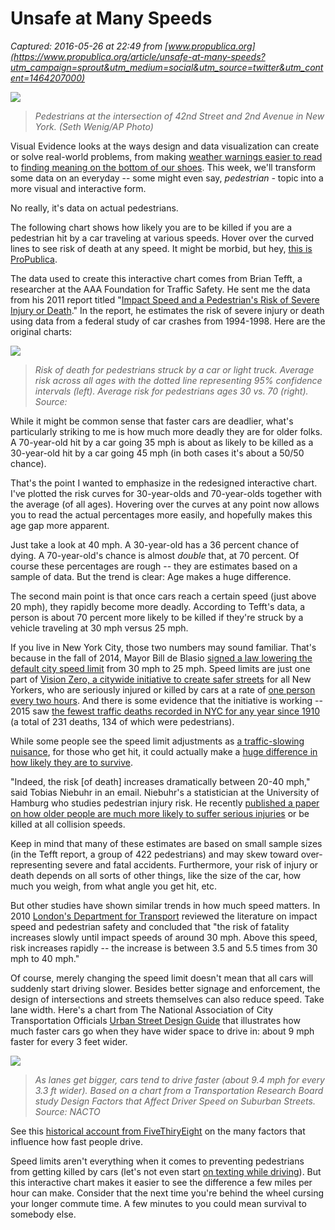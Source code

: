 # Unsafe at Many Speeds

_Captured: 2016-05-26 at 22:49 from [www.propublica.org](https://www.propublica.org/article/unsafe-at-many-speeds?utm_campaign=sprout&utm_medium=social&utm_source=twitter&utm_content=1464207000)_

![](https://www.propublica.org/images/ngen/gypsy_big_image/20160525-pedestrian-collisions-630x420.jpg)

> _Pedestrians at the intersection of 42nd Street and 2nd Avenue in New York. (Seth Wenig/AP Photo)_

Visual Evidence looks at the ways design and data visualization can create or solve real-world problems, from making [weather warnings easier to read](https://www.propublica.org/article/how-typography-can-save-your-life) to [finding meaning on the bottom of our shoes](https://www.propublica.org/article/wear-patterns-how-whats-missing-can-help-us-see-data-better). This week, we'll transform some data on an everyday -- some might even say, _pedestrian -_ topic into a more visual and interactive form.

No really, it's data on actual pedestrians.

The following chart shows how likely you are to be killed if you are a pedestrian hit by a car traveling at various speeds. Hover over the curved lines to see risk of death at any speed. It might be morbid, but hey, [this is ProPublica](https://twitter.com/rcaddy27/status/13361570826).

The data used to create this interactive chart comes from Brian Tefft, a researcher at the AAA Foundation for Traffic Safety. He sent me the data from his 2011 report titled "[Impact Speed and a Pedestrian's Risk of Severe Injury or Death](https://www.aaafoundation.org/sites/default/files/2011PedestrianRiskVsSpeed.pdf)." In the report, he estimates the risk of severe injury or death using data from a federal study of car crashes from 1994-1998\. Here are the original charts:

![](https://www.propublica.org/images/ngen/gypsy_image_630/20160525-reportImages-630.jpg)

> _Risk of death for pedestrians struck by a car or light truck. Average risk across all ages with the dotted line representing 95% confidence intervals (left). Average risk for pedestrians ages 30 vs. 70 (right). Source:_

While it might be common sense that faster cars are deadlier, what's particularly striking to me is how much more deadly they are for older folks. A 70-year-old hit by a car going 35 mph is about as likely to be killed as a 30-year-old hit by a car going 45 mph (in both cases it's about a 50/50 chance).

That's the point I wanted to emphasize in the redesigned interactive chart. I've plotted the risk curves for 30-year-olds and 70-year-olds together with the average (of all ages). Hovering over the curves at any point now allows you to read the actual percentages more easily, and hopefully makes this age gap more apparent.

Just take a look at 40 mph. A 30-year-old has a 36 percent chance of dying. A 70-year-old's chance is almost _double_ that, at 70 percent. Of course these percentages are rough -- they are estimates based on a sample of data. But the trend is clear: Age makes a huge difference.

The second main point is that once cars reach a certain speed (just above 20 mph), they rapidly become more deadly. According to Tefft's data, a person is about 70 percent more likely to be killed if they're struck by a vehicle traveling at 30 mph versus 25 mph.

If you live in New York City, those two numbers may sound familiar. That's because in the fall of 2014, Mayor Bill de Blasio [signed a law lowering the default city speed limit](http://www1.nyc.gov/office-of-the-mayor/news/493-14/mayor-de-blasio-signs-new-law-lowering-new-york-city-s-default-speed-limit-25-mph#/0) from 30 mph to 25 mph. Speed limits are just one part of [Vision Zero, a citywide initiative to create safer streets](http://www.nyc.gov/html/visionzero/pages/home/home.shtml) for all New Yorkers, who are seriously injured or killed by cars at a rate of [one person every two hours](http://www.nyc.gov/html/visionzero/assets/vz-year-end-report.pdf). And there is some evidence that the initiative is working -- 2015 saw [the fewest traffic deaths recorded in NYC for any year since 1910](http://www.nyc.gov/html/visionzero/assets/vz-year-end-report.pdf) (a total of 231 deaths, 134 of which were pedestrians).

While some people see the speed limit adjustments as [a traffic-slowing nuisance](http://ditmasparkcorner.com/blog/transportation/pols-urge-mayor-to-restore-ocean-parkway-speed-limit-to-30-mph-city-says-history-of-serious-crashes-justifies-decrease/), for those who get hit, it could actually make a [huge difference in how likely they are to survive](http://www.wired.com/2014/11/lowering-nycs-speed-limit-just-5-mph-can-save-lot-lives/).

"Indeed, the risk [of death] increases dramatically between 20-40 mph," said Tobias Niebuhr in an email. Niebuhr's a statistician at the University of Hamburg who studies pedestrian injury risk. He recently [published a paper on how older people are much more likely to suffer serious injuries](http://www.ncbi.nlm.nih.gov/pubmed/26547018) or be killed at all collision speeds.

Keep in mind that many of these estimates are based on small sample sizes (in the Tefft report, a group of 422 pedestrians) and may skew toward over-representing severe and fatal accidents. Furthermore, your risk of injury or death depends on all sorts of other things, like the size of the car, how much you weigh, from what angle you get hit, etc.

But other studies have shown similar trends in how much speed matters. In 2010 [London's Department for Transport](http://nacto.org/docs/usdg/relationship_between_speed_risk_fatal_injury_pedestrians_and_car_occupants_richards.pdf) reviewed the literature on impact speed and pedestrian safety and concluded that "the risk of fatality increases slowly until impact speeds of around 30 mph. Above this speed, risk increases rapidly -- the increase is between 3.5 and 5.5 times from 30 mph to 40 mph."

Of course, merely changing the speed limit doesn't mean that all cars will suddenly start driving slower. Besides better signage and enforcement, the design of intersections and streets themselves can also reduce speed. Take lane width. Here's a chart from The National Association of City Transportation Officials [Urban Street Design Guide](http://nacto.org/publication/urban-street-design-guide/street-design-elements/lane-width/) that illustrates how much faster cars go when they have wider space to drive in: about 9 mph faster for every 3 feet wider.

![](https://www.propublica.org/images/ngen/gypsy_image_630/20160525-lanewidthadapted-630.jpg)

> _As lanes get bigger, cars tend to drive faster (about 9.4 mph for every 3.3 ft wider). Based on a chart from a Transportation Research Board study Design Factors that Affect Driver Speed on Suburban Streets. Source: NACTO_

See this [historical account from FiveThiryEight](http://fivethirtyeight.com/features/why-the-rules-of-the-road-arent-enough-to-prevent-people-from-dying/) on the many factors that influence how fast people drive.

Speed limits aren't everything when it comes to preventing pedestrians from getting killed by cars (let's not even start [on texting while driving](http://www.ncbi.nlm.nih.gov/pubmed/25539216)). But this interactive chart makes it easier to see the difference a few miles per hour can make. Consider that the next time you're behind the wheel cursing your longer commute time. A few minutes to you could mean survival to somebody else.

